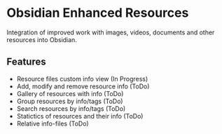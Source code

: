 # Obsidian Enhanced Resources

Integration of improved work with images, videos, documents and other resources into Obsidian.

## Features
- Resource files custom info view (In Progress)
- Add, modify and remove resource info (ToDo)
- Gallery of resources with info (ToDo)
- Group resources by info/tags (ToDo)
- Search resources by info/tags (ToDo)
- Statictics of resources and their info (ToDo)
- Relative info-files (ToDo)
